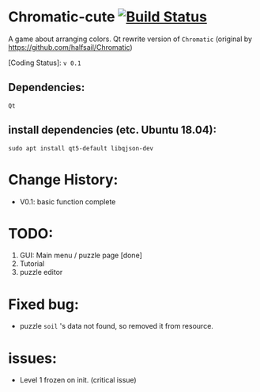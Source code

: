 # Chromatic-cute [![Build Status](https://travis-ci.org/Texas-C/Chromatic-cute.svg?branch=master)](https://travis-ci.org/Texas-C/Chromatic-cute)

A game about arranging colors. Qt rewrite version of `Chromatic` (original by https://github.com/halfsail/Chromatic)

[Coding Status]: `v 0.1`

## Dependencies:

	Qt

## install dependencies (etc. Ubuntu 18.04):

	sudo apt install qt5-default libqjson-dev

# Change History:

* V0.1: basic function complete

# TODO:

1. GUI: Main menu / puzzle page [done]
2. Tutorial
3. puzzle editor


# Fixed bug:

* puzzle `soil` 's data not found, so removed it from resource.

# issues:

* Level 1 frozen on init. (critical issue)
